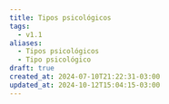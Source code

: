```yaml
---
title: Tipos psicológicos
tags:
  - v1.1
aliases:
  - Tipos psicológicos
  - Tipo psicológico
draft: true
created_at: 2024-07-10T21:22:31-03:00
updated_at: 2024-10-12T15:04:15-03:00
---
```


